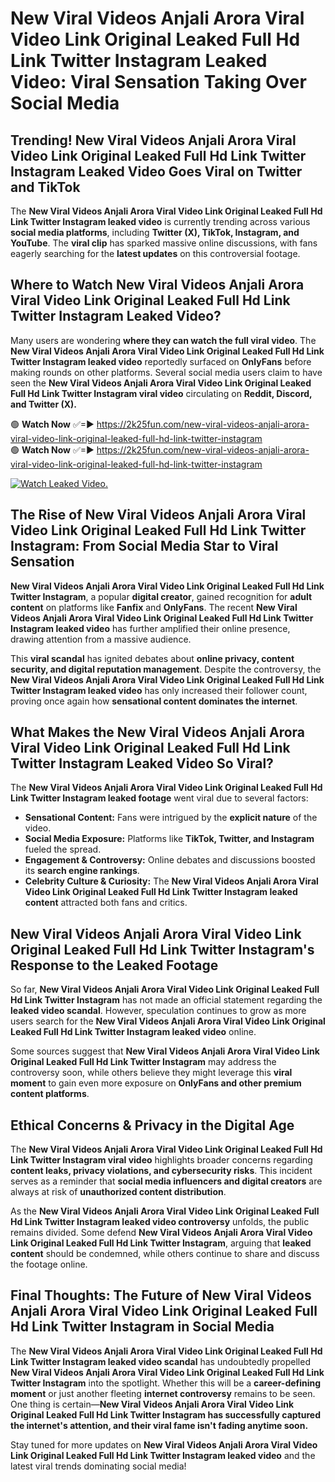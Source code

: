 # New Viral Videos Anjali Arora Viral Video Link Original Leaked Full Hd Link Twitter Instagram Leaked Video: Viral Sensation Taking Over Social Media

## **Trending! New Viral Videos Anjali Arora Viral Video Link Original Leaked Full Hd Link Twitter Instagram Leaked Video Goes Viral on Twitter and TikTok**
The **New Viral Videos Anjali Arora Viral Video Link Original Leaked Full Hd Link Twitter Instagram leaked video** is currently trending across various **social media platforms**, including **Twitter (X), TikTok, Instagram, and YouTube**. The **viral clip** has sparked massive online discussions, with fans eagerly searching for the **latest updates** on this controversial footage.

## **Where to Watch New Viral Videos Anjali Arora Viral Video Link Original Leaked Full Hd Link Twitter Instagram Leaked Video?**
Many users are wondering **where they can watch the full viral video**. The **New Viral Videos Anjali Arora Viral Video Link Original Leaked Full Hd Link Twitter Instagram leaked video** reportedly surfaced on **OnlyFans** before making rounds on other platforms. Several social media users claim to have seen the **New Viral Videos Anjali Arora Viral Video Link Original Leaked Full Hd Link Twitter Instagram viral video** circulating on **Reddit, Discord, and Twitter (X).**

🟢 **Watch Now** ✅=► https://2k25fun.com/new-viral-videos-anjali-arora-viral-video-link-original-leaked-full-hd-link-twitter-instagram  
🟢 **Watch Now** ✅=► https://2k25fun.com/new-viral-videos-anjali-arora-viral-video-link-original-leaked-full-hd-link-twitter-instagram  

[![Watch Leaked Video.](https://miro.medium.com/v2/resize:fit:828/format:webp/1*cilzJN44JGOrTw9NJCrNHA.gif "Watch Leaked Video")](https://2k25fun.com/new-viral-videos-anjali-arora-viral-video-link-original-leaked-full-hd-link-twitter-instagram)

## **The Rise of New Viral Videos Anjali Arora Viral Video Link Original Leaked Full Hd Link Twitter Instagram: From Social Media Star to Viral Sensation**
**New Viral Videos Anjali Arora Viral Video Link Original Leaked Full Hd Link Twitter Instagram**, a popular **digital creator**, gained recognition for **adult content** on platforms like **Fanfix** and **OnlyFans**. The recent **New Viral Videos Anjali Arora Viral Video Link Original Leaked Full Hd Link Twitter Instagram leaked video** has further amplified their online presence, drawing attention from a massive audience.

This **viral scandal** has ignited debates about **online privacy, content security, and digital reputation management**. Despite the controversy, the **New Viral Videos Anjali Arora Viral Video Link Original Leaked Full Hd Link Twitter Instagram leaked video** has only increased their follower count, proving once again how **sensational content dominates the internet**.

## **What Makes the New Viral Videos Anjali Arora Viral Video Link Original Leaked Full Hd Link Twitter Instagram Leaked Video So Viral?**
The **New Viral Videos Anjali Arora Viral Video Link Original Leaked Full Hd Link Twitter Instagram leaked footage** went viral due to several factors:
- **Sensational Content:** Fans were intrigued by the **explicit nature** of the video.
- **Social Media Exposure:** Platforms like **TikTok, Twitter, and Instagram** fueled the spread.
- **Engagement & Controversy:** Online debates and discussions boosted its **search engine rankings**.
- **Celebrity Culture & Curiosity:** The **New Viral Videos Anjali Arora Viral Video Link Original Leaked Full Hd Link Twitter Instagram leaked content** attracted both fans and critics.

## **New Viral Videos Anjali Arora Viral Video Link Original Leaked Full Hd Link Twitter Instagram's Response to the Leaked Footage**
So far, **New Viral Videos Anjali Arora Viral Video Link Original Leaked Full Hd Link Twitter Instagram** has not made an official statement regarding the **leaked video scandal**. However, speculation continues to grow as more users search for the **New Viral Videos Anjali Arora Viral Video Link Original Leaked Full Hd Link Twitter Instagram leaked video** online.

Some sources suggest that **New Viral Videos Anjali Arora Viral Video Link Original Leaked Full Hd Link Twitter Instagram** may address the controversy soon, while others believe they might leverage this **viral moment** to gain even more exposure on **OnlyFans and other premium content platforms**.

## **Ethical Concerns & Privacy in the Digital Age**
The **New Viral Videos Anjali Arora Viral Video Link Original Leaked Full Hd Link Twitter Instagram viral video** highlights broader concerns regarding **content leaks, privacy violations, and cybersecurity risks**. This incident serves as a reminder that **social media influencers and digital creators** are always at risk of **unauthorized content distribution**.

As the **New Viral Videos Anjali Arora Viral Video Link Original Leaked Full Hd Link Twitter Instagram leaked video controversy** unfolds, the public remains divided. Some defend **New Viral Videos Anjali Arora Viral Video Link Original Leaked Full Hd Link Twitter Instagram**, arguing that **leaked content** should be condemned, while others continue to share and discuss the footage online.

## **Final Thoughts: The Future of New Viral Videos Anjali Arora Viral Video Link Original Leaked Full Hd Link Twitter Instagram in Social Media**
The **New Viral Videos Anjali Arora Viral Video Link Original Leaked Full Hd Link Twitter Instagram leaked video scandal** has undoubtedly propelled **New Viral Videos Anjali Arora Viral Video Link Original Leaked Full Hd Link Twitter Instagram** into the spotlight. Whether this will be a **career-defining moment** or just another fleeting **internet controversy** remains to be seen. One thing is certain—**New Viral Videos Anjali Arora Viral Video Link Original Leaked Full Hd Link Twitter Instagram has successfully captured the internet's attention, and their viral fame isn't fading anytime soon.**

Stay tuned for more updates on **New Viral Videos Anjali Arora Viral Video Link Original Leaked Full Hd Link Twitter Instagram leaked video** and the latest viral trends dominating social media!